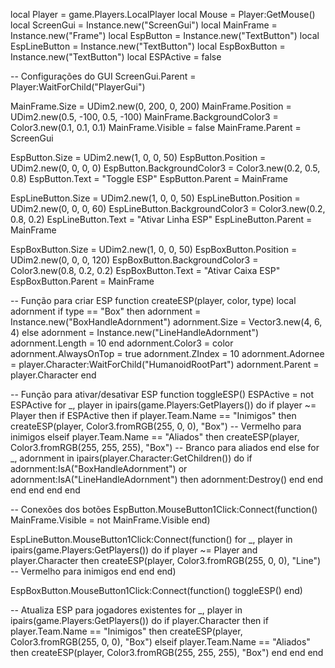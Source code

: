 local Player = game.Players.LocalPlayer
local Mouse = Player:GetMouse()
local ScreenGui = Instance.new("ScreenGui")
local MainFrame = Instance.new("Frame")
local EspButton = Instance.new("TextButton")
local EspLineButton = Instance.new("TextButton")
local EspBoxButton = Instance.new("TextButton")
local ESPActive = false

-- Configurações do GUI
ScreenGui.Parent = Player:WaitForChild("PlayerGui")

MainFrame.Size = UDim2.new(0, 200, 0, 200)
MainFrame.Position = UDim2.new(0.5, -100, 0.5, -100)
MainFrame.BackgroundColor3 = Color3.new(0.1, 0.1, 0.1)
MainFrame.Visible = false
MainFrame.Parent = ScreenGui

EspButton.Size = UDim2.new(1, 0, 0, 50)
EspButton.Position = UDim2.new(0, 0, 0, 0)
EspButton.BackgroundColor3 = Color3.new(0.2, 0.5, 0.8)
EspButton.Text = "Toggle ESP"
EspButton.Parent = MainFrame

EspLineButton.Size = UDim2.new(1, 0, 0, 50)
EspLineButton.Position = UDim2.new(0, 0, 0, 60)
EspLineButton.BackgroundColor3 = Color3.new(0.2, 0.8, 0.2)
EspLineButton.Text = "Ativar Linha ESP"
EspLineButton.Parent = MainFrame

EspBoxButton.Size = UDim2.new(1, 0, 0, 50)
EspBoxButton.Position = UDim2.new(0, 0, 0, 120)
EspBoxButton.BackgroundColor3 = Color3.new(0.8, 0.2, 0.2)
EspBoxButton.Text = "Ativar Caixa ESP"
EspBoxButton.Parent = MainFrame

-- Função para criar ESP
function createESP(player, color, type)
    local adornment
    if type == "Box" then
        adornment = Instance.new("BoxHandleAdornment")
        adornment.Size = Vector3.new(4, 6, 4)
    else
        adornment = Instance.new("LineHandleAdornment")
        adornment.Length = 10
    end
    adornment.Color3 = color
    adornment.AlwaysOnTop = true
    adornment.ZIndex = 10
    adornment.Adornee = player.Character:WaitForChild("HumanoidRootPart")
    adornment.Parent = player.Character
end

-- Função para ativar/desativar ESP
function toggleESP()
    ESPActive = not ESPActive
    for _, player in ipairs(game.Players:GetPlayers()) do
        if player ~= Player then
            if ESPActive then
                if player.Team.Name == "Inimigos" then
                    createESP(player, Color3.fromRGB(255, 0, 0), "Box") -- Vermelho para inimigos
                elseif player.Team.Name == "Aliados" then
                    createESP(player, Color3.fromRGB(255, 255, 255), "Box") -- Branco para aliados
                end
            else
                for _, adornment in ipairs(player.Character:GetChildren()) do
                    if adornment:IsA("BoxHandleAdornment") or adornment:IsA("LineHandleAdornment") then
                        adornment:Destroy()
                    end
                end
            end
        end
    end
end

-- Conexões dos botões
EspButton.MouseButton1Click:Connect(function()
    MainFrame.Visible = not MainFrame.Visible
end)

EspLineButton.MouseButton1Click:Connect(function()
    for _, player in ipairs(game.Players:GetPlayers()) do
        if player ~= Player and player.Character then
            createESP(player, Color3.fromRGB(255, 0, 0), "Line") -- Vermelho para inimigos
        end
    end
end)

EspBoxButton.MouseButton1Click:Connect(function()
    toggleESP()
end)

-- Atualiza ESP para jogadores existentes
for _, player in ipairs(game.Players:GetPlayers()) do
    if player.Character then
        if player.Team.Name == "Inimigos" then
            createESP(player, Color3.fromRGB(255, 0, 0), "Box")
        elseif player.Team.Name == "Aliados" then
            createESP(player, Color3.fromRGB(255, 255, 255), "Box")
        end
    end
end
